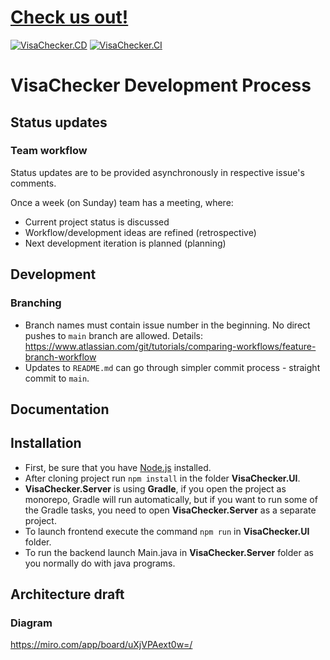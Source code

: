 # [Check us out!](https://35.157.137.195/)
[![VisaChecker.CD](https://github.com/visachecker/VisaChecker/actions/workflows/cd.yml/badge.svg)](https://github.com/visachecker/VisaChecker/actions/workflows/cd.yml)
[![VisaChecker.CI](https://github.com/visachecker/VisaChecker/actions/workflows/ci.yml/badge.svg)](https://github.com/visachecker/VisaChecker/actions/workflows/ci.yml)
# VisaChecker Development Process

## Status updates
### Team workflow
Status updates are to be provided asynchronously in respective issue's comments.

Once a week (on Sunday) team has a meeting, where: 
 * Current project status is discussed 
 * Workflow/development ideas are refined (retrospective)
 * Next development iteration is planned (planning)
 
## Development
### Branching
* Branch names must contain issue number in the beginning. No direct pushes to `main` branch are allowed. Details: https://www.atlassian.com/git/tutorials/comparing-workflows/feature-branch-workflow
* Updates to `README.md` can go through simpler commit process - straight commit to `main`.


## Documentation
## Installation
* First, be sure that you have [Node.js](https://nodejs.org/en/) installed.
* After cloning project run ```npm install``` in the folder **VisaChecker.UI**.
* **VisaChecker.Server** is using **Gradle**, if you open the project as monorepo, Gradle will run automatically, but if you want to run some of the Gradle tasks, you need to open **VisaChecker.Server** as a separate project.
* To launch frontend execute the command ```npm run``` in **VisaChecker.UI** folder.
* To run the backend launch Main.java in **VisaChecker.Server** folder as you normally do with java programs.
## Architecture draft
### Diagram
https://miro.com/app/board/uXjVPAext0w=/
